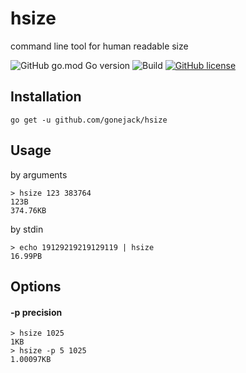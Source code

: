 # hsize
command line tool for human readable size

![GitHub go.mod Go version](https://img.shields.io/github/go-mod/go-version/gonejack/hsize)
![Build](https://github.com/gonejack/hsize/actions/workflows/go.yml/badge.svg)
[![GitHub license](https://img.shields.io/github/license/gonejack/hsize.svg?color=blue)](LICENSE)


## Installation
```
go get -u github.com/gonejack/hsize
```

## Usage

by arguments
```
> hsize 123 383764
123B
374.76KB
```

by stdin
```
> echo 19129219219129119 | hsize
16.99PB
```

## Options

#### -p precision
```
> hsize 1025
1KB
> hsize -p 5 1025
1.00097KB
```

